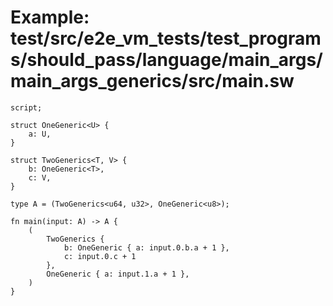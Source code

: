 # Example: test/src/e2e_vm_tests/test_programs/should_pass/language/main_args/main_args_generics/src/main.sw

```sway
script;

struct OneGeneric<U> {
    a: U,
}

struct TwoGenerics<T, V> {
    b: OneGeneric<T>,
    c: V,
}

type A = (TwoGenerics<u64, u32>, OneGeneric<u8>);

fn main(input: A) -> A {
    (
        TwoGenerics {
            b: OneGeneric { a: input.0.b.a + 1 },
            c: input.0.c + 1
        },
        OneGeneric { a: input.1.a + 1 },
    )
}

```

